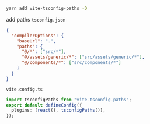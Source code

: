 ```sh
yarn add vite-tsconfig-paths -D
```

add paths
`tsconfig.json`

```json
{
  "compilerOptions": {
    "baseUrl": ".",
    "paths": {
      "@/*": ["src/*"],
      "@/assets/generic/*": ["src/assets/generic/*"],
      "@/components/*": ["src/components/*"]
    }
  }
}
```

`vite.config.ts`

```ts
import tsconfigPaths from "vite-tsconfig-paths";
export default defineConfig({
  plugins: [react(), tsconfigPaths()],
});
```
